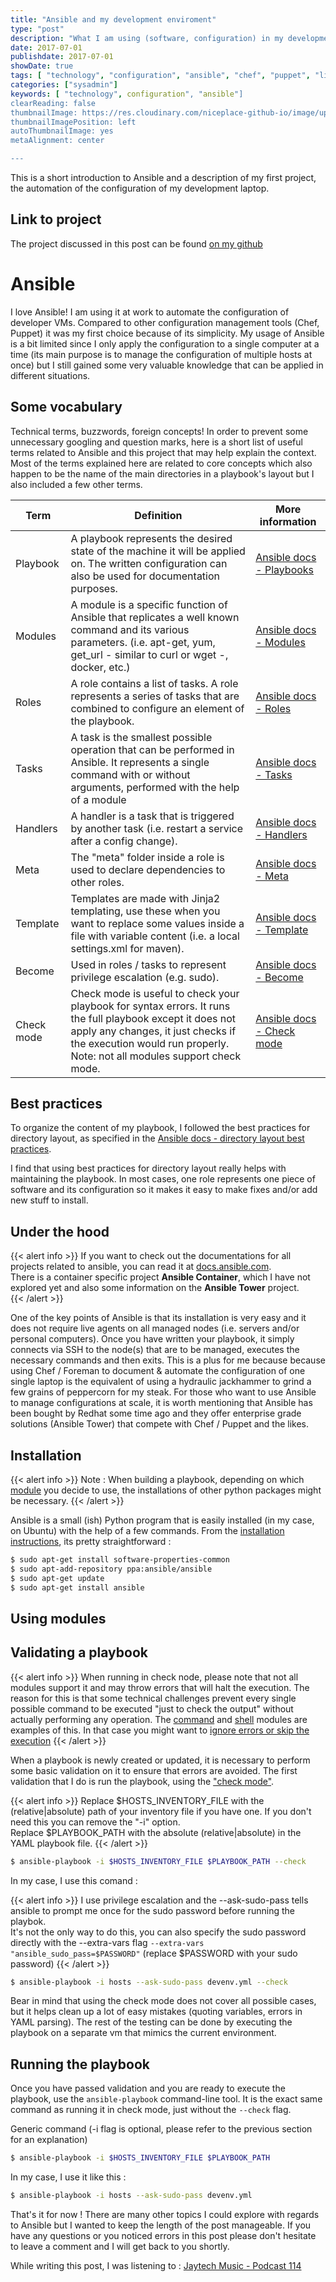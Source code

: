 ```yaml
---
title: "Ansible and my development enviroment"
type: "post"
description: "What I am using (software, configuration) in my development enviroment"
date: 2017-07-01
publishdate: 2017-07-01
showDate: true
tags: [ "technology", "configuration", "ansible", "chef", "puppet", "linux", "ubuntu" ]
categories: ["sysadmin"]
keywords: [ "technology", configuration", "ansible"]
clearReading: false
thumbnailImage: https://res.cloudinary.com/niceplace-github-io/image/upload/v1496551133/Mydevelopmentenvironment_taqrb2.png
thumbnailImagePosition: left
autoThumbnailImage: yes
metaAlignment: center

---
```

This is a short introduction to Ansible and a description of my first project, the automation of the configuration of my development laptop.
<!--more-->

## Link to project

The project discussed in this post can be found [on my github](https://github.com/Niceplace/config)


# Ansible

I love Ansible! I am using it at work to automate the configuration of developer VMs. Compared to other configuration management tools (Chef, Puppet) it was my first choice because of its simplicity. My usage of Ansible is a bit limited since I only apply the configuration to a single computer at a time (its main purpose is to manage the configuration of multiple hosts at once) but I still gained some very valuable knowledge that can be applied in different situations.

## Some vocabulary

Technical terms, buzzwords, foreign concepts! In order to prevent some unnecessary googling and question marks, here is a short list of useful terms related to Ansible and this project that may help explain the context. Most of the terms explained here are related to core concepts which also happen to be the name of the main directories in a playbook's layout but I also included a few other terms.

| Term           | Definition | More information |
|----------------|------------|------------------|
| Playbook       | A playbook represents the desired state of the machine it will be applied on. The written configuration can also be used for documentation purposes.           | [Ansible docs - Playbooks](http://docs.ansible.com/ansible/playbooks.html)                 |
| Modules        | A module is a specific function of Ansible that replicates a well known command and its various parameters. (i.e. apt-get, yum, get_url - similar to curl or wget -, docker, etc.)           | [Ansible docs - Modules](http://docs.ansible.com/ansible/modules.html)                 |
| Roles          | A role contains a list of tasks. A role represents a series of tasks that are combined to configure an element of the playbook.           | [Ansible docs - Roles](http://docs.ansible.com/ansible/playbooks_roles.html)                 |
| Tasks          | A task is the smallest possible operation that can be performed in Ansible. It represents a single command with or without arguments, performed with the help of a module           | [Ansible docs - Tasks](http://docs.ansible.com/ansible/playbooks_intro.html#tasks-list)                 |
| Handlers       | A handler is a task that is triggered by another task (i.e. restart a service after a config change).           | [Ansible docs - Handlers](http://docs.ansible.com/ansible/glossary.html#term-handlers)                 |
| Meta           | The "meta" folder inside a role is used to declare dependencies to other roles.           | [Ansible docs - Meta](http://docs.ansible.com/ansible/playbooks_roles.html#role-dependencies)                 |
| Template       | Templates are made with Jinja2 templating, use these when you want to replace some values inside a file with variable content (i.e. a local settings.xml for maven).           | [Ansible docs - Template](http://docs.ansible.com/ansible/template_module.html)                 |
| Become         | Used in roles / tasks to represent privilege escalation (e.g. sudo).            | [Ansible docs - Become](http://docs.ansible.com/ansible/become.html)                 |
| Check mode     | Check mode is useful to check your playbook for syntax errors. It runs the full playbook except it does not apply any changes, it just checks if the execution would run properly. Note: not all modules support check mode.           | [Ansible docs - Check mode](http://docs.ansible.com/ansible/playbooks_checkmode.html)                 |

## Best practices

To organize the content of my playbook, I followed the best practices for directory layout, as specified in the [Ansible docs - directory layout best practices](http://docs.ansible.com/ansible/playbooks_best_practices.html#directory-layout).

I find that using best practices for directory layout really helps with maintaining the playbook. In most cases, one role represents one piece of software and its configuration so it makes it easy to make fixes and/or add new stuff to install.


## Under the hood

{{< alert info >}}
If you want to check out the documentations for all projects related to ansible, you can read it at [docs.ansible.com](http://docs.ansible.com/).   
There is a container specific project **Ansible Container**, which I have not explored yet and also some information on the **Ansible Tower** project.  
{{< /alert >}}

One of the key points of Ansible is that its installation is very easy and it does not require live agents on all managed nodes (i.e. servers and/or personal computers). Once you have written your playbook, it simply connects via SSH to the node(s) that are to be managed, executes the necessary commands and then exits. This is a plus for me because because using Chef / Foreman to document & automate the configuration of one single laptop is  the equivalent of using a hydraulic jackhammer to grind a few grains of peppercorn for my steak. For those who want to use Ansible to manage configurations at scale, it is worth mentioning that Ansible has been bought by Redhat some time ago and they offer enterprise grade solutions (Ansible Tower) that compete with Chef / Puppet and the likes.

## Installation

{{< alert info >}}
Note : When building a playbook, depending on which [module](http://docs.ansible.com/ansible/modules_intro.html) you decide to use, the installations of other python packages might be necessary.
{{< /alert >}}

Ansible is a small (ish) Python program that is easily installed (in my case, on Ubuntu) with the help of a few commands.
From the [installation instructions](http://docs.ansible.com/ansible/intro_installation.html#latest-releases-via-apt-ubuntu), its pretty straightforward :

``` bash
$ sudo apt-get install software-properties-common
$ sudo apt-add-repository ppa:ansible/ansible
$ sudo apt-get update
$ sudo apt-get install ansible
```
## Using modules

## Validating a playbook

{{< alert info >}}
When running in check node, please note that not all modules support it and may throw errors that will halt the execution. The reason for this is that some technical challenges prevent every single possible command to be executed "just to check the output" without actually performing any operation. The [command](http://docs.ansible.com/ansible/command_module.html#notes) and [shell](http://docs.ansible.com/ansible/shell_module.html) modules are examples of this. In that case you might want to [ignore errors or skip the execution](http://docs.ansible.com/ansible/playbooks_checkmode.html#information-about-check-mode-in-variables)
{{< /alert >}}

When a playbook is newly created or updated, it is necessary to perform some basic validation on it to ensure that errors are avoided. The first validation that I do is run the playbook, using the ["check mode"](http://docs.ansible.com/ansible/playbooks_checkmode.html).

{{< alert info >}}
Replace $HOSTS_INVENTORY_FILE with the (relative|absolute) path of your inventory file if you have one. If you don't need this you can remove the "-i" option.  
Replace $PLAYBOOK_PATH with the absolute (relative|absolute) in the YAML playbook file.
{{< /alert >}}

``` bash
$ ansible-playbook -i $HOSTS_INVENTORY_FILE $PLAYBOOK_PATH --check
```

In my case, I use this comand :

{{< alert info >}}
I use privilege escalation and the --ask-sudo-pass tells ansible to prompt me once for the sudo password before running the playbok.  
It's not the only way to do this, you can also specify the sudo password directly with the --extra-vars flag `--extra-vars "ansible_sudo_pass=$PASSWORD"` (replace $PASSWORD with your sudo password)
{{< /alert >}}

``` bash
$ ansible-playbook -i hosts --ask-sudo-pass devenv.yml --check
```

Bear in mind that using the check mode does not cover all possible cases, but it helps clean up a lot of easy mistakes (quoting variables, errors in YAML parsing). The rest of the testing can be done by executing the playbook on a separate vm that mimics the current environment.

## Running the playbook

Once you have passed validation and you are ready to execute the playbook, use the `ansible-playbook` command-line tool. It is the exact same command as running it in check mode, just without the `--check` flag.

Generic command (-i flag is optional, please refer to the previous section for an explanation)

``` bash
$ ansible-playbook -i $HOSTS_INVENTORY_FILE $PLAYBOOK_PATH
```

In my case, I use it like this :

``` bash
$ ansible-playbook -i hosts --ask-sudo-pass devenv.yml
```

That's it for now ! There are many other topics I could explore with regards to Ansible but I wanted to keep the length of the post manageable.
If you have any questions or you noticed errors in this post please don't hesitate to leave a comment and I will get back to you shortly.


While writing this post, I was listening to : [Jaytech Music - Podcast 114](https://soundcloud.com/jaytechmusic/jaytech-music-podcast-114)
